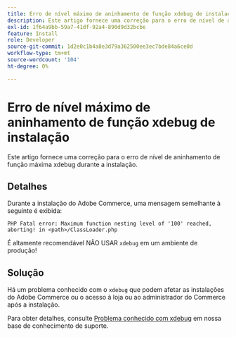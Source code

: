 ```yaml
---
title: Erro de nível máximo de aninhamento de função xdebug de instalação
description: Este artigo fornece uma correção para o erro de nível de aninhamento de função máxima xdebug durante a instalação.
exl-id: 1f64a9bb-59a7-41df-92a4-890d9d32bcbe
feature: Install
role: Developer
source-git-commit: 1d2e0c1b4a8e3d79a362500ee3ec7bde84a6ce0d
workflow-type: tm+mt
source-wordcount: '104'
ht-degree: 0%

---
```


# Erro de nível máximo de aninhamento de função xdebug de instalação

Este artigo fornece uma correção para o erro de nível de aninhamento de função máxima xdebug durante a instalação.

## Detalhes

Durante a instalação do Adobe Commerce, uma mensagem semelhante à seguinte é exibida:

`PHP Fatal error: Maximum function nesting level of '100' reached, aborting! in <path>/ClassLoader.php`

É altamente recomendável NÃO USAR `xdebug` em um ambiente de produção!

## Solução

Há um problema conhecido com o `xdebug` que podem afetar as instalações do Adobe Commerce ou o acesso à loja ou ao administrador do Commerce após a instalação.

Para obter detalhes, consulte [Problema conhecido com xdebug](/help/troubleshooting/miscellaneous/known-issues-that-affect-installation.md) em nossa base de conhecimento de suporte.
